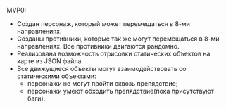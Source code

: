 MVP0:

- Создан персонаж, который может перемещаться в 8-ми направлениях.
- Созданы противники, которые так же могут перемещаться в 8-ми направлениях. Все противники двигаются рандомно.
- Реализована возможность отрисовки статических объектов на карте из JSON файла.
- Все движущиеся объекты могут взаимодействовать со статическими объектами:
  - персонажи не могут пройти сквозь препядствие;
  - персонажи умеют обходить препядствие(пока присутствуют баги).
